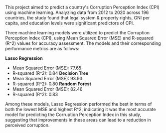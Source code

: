 This  project aimed to predict a country's Corruption Perception Index (CPI) using machine learning. Analyzing data from 2012 to 2020 across 196 countries, the study found that legal system & property rights, GNI per capita, and education levels were significant predictors of CPI. 

Three machine learning models were utilized to predict the Corruption Perception Index (CPI), using Mean Squared Error (MSE) and R-squared (R^2) values for accuracy assessment. The models and their corresponding performance metrics are as follows:

**Lasso Regression**
- Mean Squared Error (MSE): 77.65
- R-squared (R^2): 0.84
**Decision Tree**
- Mean Squared Error (MSE): 93.93
- R-squared (R^2): 0.80
**Random Forest**
- Mean Squared Error (MSE): 82.46
- R-squared (R^2): 0.83

Among these models, Lasso Regression performed the best in terms of both the lowest MSE and highest R^2, indicating it was the most accurate model for predicting the Corruption Perception Index in this study, suggesting that improvements in these areas can lead to a reduction in perceived corruption.
